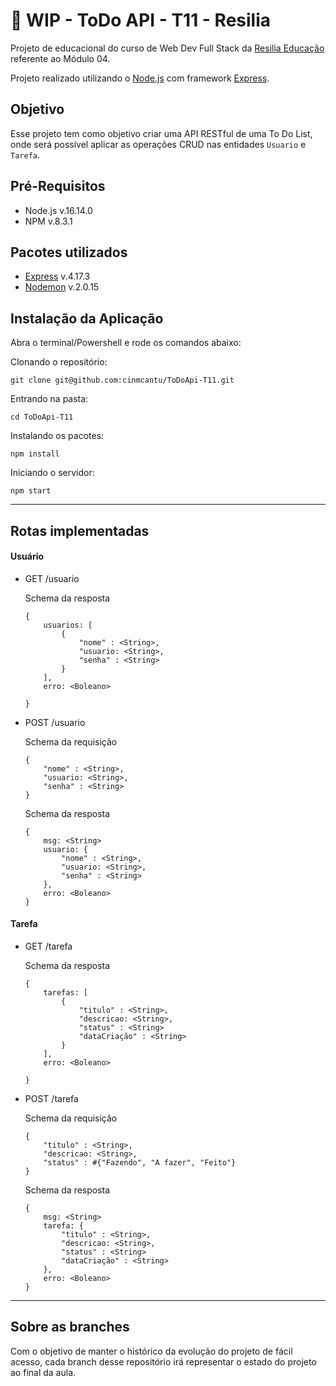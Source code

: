 # :construction: WIP - ToDo API - T11 - Resilia

Projeto de educacional do curso de Web Dev Full Stack da [Resilia Educação](https://www.resilia.com.br/) referente ao Módulo 04.

Projeto realizado utilizando o [Node.js](https://nodejs.org/en/) com framework [Express](https://expressjs.com/).

## Objetivo
Esse projeto tem como objetivo criar uma API RESTful de uma To Do List, onde será possível aplicar as operações CRUD nas entidades `Usuario` e `Tarefa`.

## Pré-Requisitos

* Node.js  v.16.14.0
* NPM v.8.3.1

## Pacotes utilizados
* [Express](https://www.npmjs.com/package/express) v.4.17.3
* [Nodemon](https://www.npmjs.com/package/nodemon) v.2.0.15

## Instalação da Aplicação

Abra o terminal/Powershell e rode os comandos abaixo:

Clonando o repositório:
```
git clone git@github.com:cinmcantu/ToDoApi-T11.git
```
Entrando na pasta:
```
cd ToDoApi-T11
```

Instalando os pacotes:
```
npm install
```

Iniciando o servidor:
```
npm start
```

---

## Rotas implementadas

#### Usuário
 * GET /usuario
 
    Schema da resposta
    ```
    {
        usuarios: [
            {
                "nome" : <String>,
                "usuario: <String>,
                "senha" : <String>
            }
        ],
        erro: <Boleano>

    }
    ```

 * POST /usuario

     Schema da requisição
    ```
    {
        "nome" : <String>,
        "usuario: <String>,
        "senha" : <String>
    }
    ```

    Schema da resposta
    ```
    {   
        msg: <String>
        usuario: {
            "nome" : <String>,
            "usuario: <String>,
            "senha" : <String>
        },
        erro: <Boleano>
    }
    ```

#### Tarefa
 * GET /tarefa
    
    Schema da resposta
    ```
    {
        tarefas: [
            {
                "titulo" : <String>,
                "descricao: <String>,
                "status" : <String>
                "dataCriação" : <String>
            }
        ],
        erro: <Boleano>

    }
    ```


 * POST /tarefa

      Schema da requisição
    ```
    {
        "titulo" : <String>,
        "descricao: <String>,
        "status" : #{"Fazendo", "A fazer", "Feito"}
    }
    ```

    Schema da resposta
    ```
    {
        msg: <String>
        tarefa: {
            "titulo" : <String>,
            "descricao: <String>,
            "status" : <String>
            "dataCriação" : <String>
        },
        erro: <Boleano>
    }
    ```


---

## Sobre as branches
Com o objetivo de manter o histórico da evolução do projeto de fácil acesso, cada branch desse repositório irá representar o estado do projeto ao final da aula.
